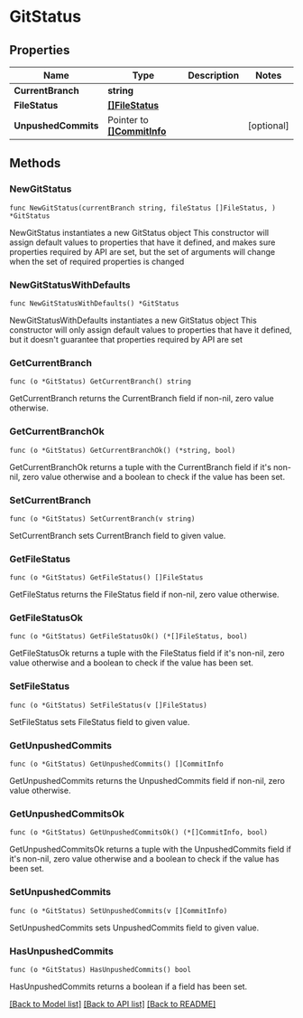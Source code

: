 # GitStatus

## Properties

Name | Type | Description | Notes
------------ | ------------- | ------------- | -------------
**CurrentBranch** | **string** |  | 
**FileStatus** | [**[]FileStatus**](FileStatus.md) |  | 
**UnpushedCommits** | Pointer to [**[]CommitInfo**](CommitInfo.md) |  | [optional] 

## Methods

### NewGitStatus

`func NewGitStatus(currentBranch string, fileStatus []FileStatus, ) *GitStatus`

NewGitStatus instantiates a new GitStatus object
This constructor will assign default values to properties that have it defined,
and makes sure properties required by API are set, but the set of arguments
will change when the set of required properties is changed

### NewGitStatusWithDefaults

`func NewGitStatusWithDefaults() *GitStatus`

NewGitStatusWithDefaults instantiates a new GitStatus object
This constructor will only assign default values to properties that have it defined,
but it doesn't guarantee that properties required by API are set

### GetCurrentBranch

`func (o *GitStatus) GetCurrentBranch() string`

GetCurrentBranch returns the CurrentBranch field if non-nil, zero value otherwise.

### GetCurrentBranchOk

`func (o *GitStatus) GetCurrentBranchOk() (*string, bool)`

GetCurrentBranchOk returns a tuple with the CurrentBranch field if it's non-nil, zero value otherwise
and a boolean to check if the value has been set.

### SetCurrentBranch

`func (o *GitStatus) SetCurrentBranch(v string)`

SetCurrentBranch sets CurrentBranch field to given value.


### GetFileStatus

`func (o *GitStatus) GetFileStatus() []FileStatus`

GetFileStatus returns the FileStatus field if non-nil, zero value otherwise.

### GetFileStatusOk

`func (o *GitStatus) GetFileStatusOk() (*[]FileStatus, bool)`

GetFileStatusOk returns a tuple with the FileStatus field if it's non-nil, zero value otherwise
and a boolean to check if the value has been set.

### SetFileStatus

`func (o *GitStatus) SetFileStatus(v []FileStatus)`

SetFileStatus sets FileStatus field to given value.


### GetUnpushedCommits

`func (o *GitStatus) GetUnpushedCommits() []CommitInfo`

GetUnpushedCommits returns the UnpushedCommits field if non-nil, zero value otherwise.

### GetUnpushedCommitsOk

`func (o *GitStatus) GetUnpushedCommitsOk() (*[]CommitInfo, bool)`

GetUnpushedCommitsOk returns a tuple with the UnpushedCommits field if it's non-nil, zero value otherwise
and a boolean to check if the value has been set.

### SetUnpushedCommits

`func (o *GitStatus) SetUnpushedCommits(v []CommitInfo)`

SetUnpushedCommits sets UnpushedCommits field to given value.

### HasUnpushedCommits

`func (o *GitStatus) HasUnpushedCommits() bool`

HasUnpushedCommits returns a boolean if a field has been set.


[[Back to Model list]](../README.md#documentation-for-models) [[Back to API list]](../README.md#documentation-for-api-endpoints) [[Back to README]](../README.md)


